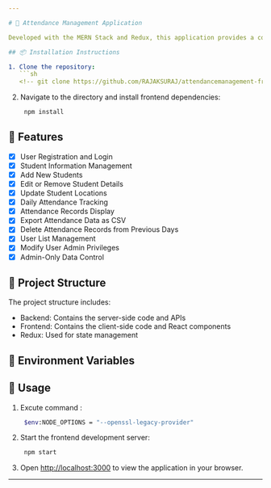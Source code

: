 ```yaml
---

# 🏢 Attendance Management Application

Developed with the MERN Stack and Redux, this application provides a comprehensive solution for managing hostel operations.

## 📦 Installation Instructions

1. Clone the repository:
   ```sh
   <!-- git clone https://github.com/RAJAKSURAJ/attendancemanagement-frontend -->
   ```

2. Navigate to the directory and install frontend dependencies:
   ```sh
    npm install
   ```



## 🚀 Features

- [x] User Registration and Login
- [x] Student Information Management
- [x] Add New Students
- [x] Edit or Remove Student Details
- [x] Update Student Locations
- [x] Daily Attendance Tracking
- [x] Attendance Records Display
- [x] Export Attendance Data as CSV
- [x] Delete Attendance Records from Previous Days
- [x] User List Management
- [x] Modify User Admin Privileges
- [x] Admin-Only Data Control

## 📂 Project Structure

The project structure includes:
- Backend: Contains the server-side code and APIs
- Frontend: Contains the client-side code and React components
- Redux: Used for state management

## 🌱 Environment Variables


## 📝 Usage

1. Excute command :
   ```sh
    $env:NODE_OPTIONS = "--openssl-legacy-provider"
   ```
2. Start the frontend development server:
   ```sh
    npm start
   ```
3. Open [http://localhost:3000](http://localhost:3000) to view the application in your browser.


---
```

